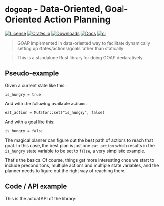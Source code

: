 # `dogoap` - Data-Oriented, Goal-Oriented Action Planning
[![License](https://img.shields.io/badge/license-MIT%2FApache-blue.svg)](https://github.com/victorb/dogoap#License)
[![Crates.io](https://img.shields.io/crates/v/dogoap.svg)](https://crates.io/crates/dogoap)
[![Downloads](https://img.shields.io/crates/d/dogoap.svg)](https://crates.io/crates/dogoap)
[![Docs](https://docs.rs/dogoap/badge.svg)](https://docs.rs/dogoap/latest/dogoap/)
[![ci](https://github.com/victorb/dogoap/actions/workflows/ci.yml/badge.svg?branch=master)](https://github.com/victorb/dogoap/actions/workflows/ci.yml)
> GOAP implemented in data-oriented way to facilitate dynamically setting up states/actions/goals rather than statically

> This is a standalone Rust library for doing GOAP declaratively.

## Pseudo-example

Given a current state like this:

```ignore
is_hungry = true
```

And with the following available actions:

```ignore
eat_action = Mutator::set("is_hungry", false)
```

And with a goal like this:

```ignore
is_hungry = false
```

The magical planner can figure out the best path of actions to reach that goal. In this case, the best plan is just one `eat_action` which results in the `is_hungry` state variable to be set to `false`, a very simplistic example.

That's the basics. Of course, things get more interesting once we start to include preconditions, multiple actions and multiple state variables, and the planner needs to figure out the right way of reaching there.

## Code / API example

This is the actual API of the library:

```rust

```

